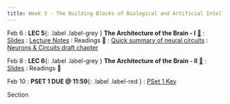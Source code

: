 ```yaml
---
title: Week 3 - The Building Blocks of Biological and Artificial Intelligence (Cont'd)
---
```


Feb 6
: **LEC 5**{: .label .label-grey } **The Architecture of the Brain - I** [🎥](https://harvard.hosted.panopto.com/Panopto/Pages/Viewer.aspx?id=4e4d84b8-7de0-40db-ac2c-afa101061685)
     : [Slides](https://canvas.harvard.edu/files/16842898/download?download_frd=1)
: [Lecture Notes](https://canvas.harvard.edu/files/17075095/download?download_frd=1)
: Readings 📖
: [Quick summary of neural circuits](https://canvas.harvard.edu/files/16842947/download?download_frd=1)
: [Neurons & Circuits draft chapter](https://www.cs.utexas.edu/~dana/Ch3.pdf)

Feb 8
:  **LEC 6**{: .label .label-grey } **The Architecture of the Brain - II** [🎥](https://harvard.hosted.panopto.com/Panopto/Pages/Viewer.aspx?id=50d19c07-d140-4ed7-9d3e-afa1010616e5)
     : [Slides](https://canvas.harvard.edu/files/16864004/download?download_frd=1)
: Readings 📖

<!--
: *Blog Post - A Beginner Introduction to Neural Networks*
: *Using Neural Nets to Recognize Handwritten Digits*
-->

Feb 10
:  **PSET 1 DUE @ 11:59**{: .label .label-red } 
    : [PSet 1 Key](https://canvas.harvard.edu/files/16980342/download?download_frd=1)

Section
